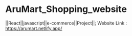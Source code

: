 # AruMart_Shopping_website
||React||javascript||e-commerce||Project||;
Website Link : https://arumart.netlify.app/
